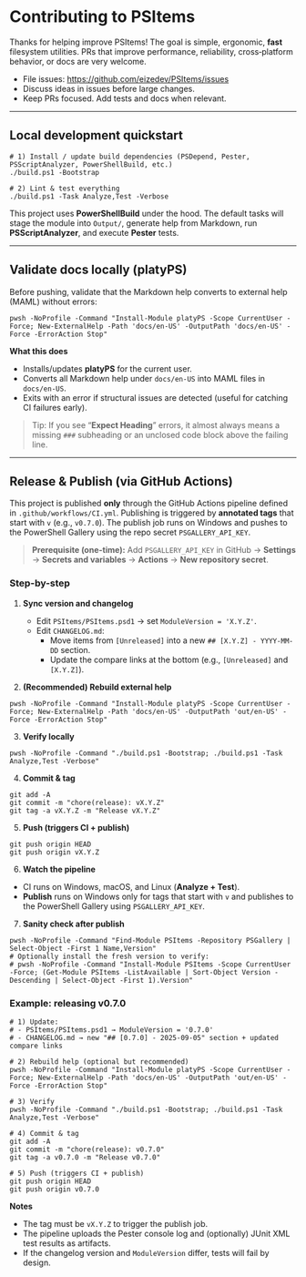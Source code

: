 # Contributing to PSItems

Thanks for helping improve PSItems! The goal is simple, ergonomic, **fast** filesystem utilities.
PRs that improve performance, reliability, cross‑platform behavior, or docs are very welcome.

- File issues: <https://github.com/eizedev/PSItems/issues>
- Discuss ideas in issues before large changes.
- Keep PRs focused. Add tests and docs when relevant.

---

## Local development quickstart

```pwsh
# 1) Install / update build dependencies (PSDepend, Pester, PSScriptAnalyzer, PowerShellBuild, etc.)
./build.ps1 -Bootstrap

# 2) Lint & test everything
./build.ps1 -Task Analyze,Test -Verbose
```

This project uses **PowerShellBuild** under the hood. The default tasks will stage the module into `Output/`, generate help from Markdown, run **PSScriptAnalyzer**, and execute **Pester** tests.

---

## Validate docs locally (platyPS)

Before pushing, validate that the Markdown help converts to external help (MAML) without errors:

```pwsh
pwsh -NoProfile -Command "Install-Module platyPS -Scope CurrentUser -Force; New-ExternalHelp -Path 'docs/en-US' -OutputPath 'docs/en-US' -Force -ErrorAction Stop"
```

**What this does**
- Installs/updates **platyPS** for the current user.
- Converts all Markdown help under `docs/en-US` into MAML files in `docs/en-US`.
- Exits with an error if structural issues are detected (useful for catching CI failures early).

> Tip: If you see “**Expect Heading**” errors, it almost always means a missing `###` subheading or an unclosed code block above the failing line.

---

## Release & Publish (via GitHub Actions)

This project is published **only** through the GitHub Actions pipeline defined in `.github/workflows/CI.yml`.
Publishing is triggered by **annotated tags** that start with `v` (e.g., `v0.7.0`). The publish job runs on Windows and pushes to the PowerShell Gallery using the repo secret `PSGALLERY_API_KEY`.

> **Prerequisite (one-time):** Add `PSGALLERY_API_KEY` in GitHub → **Settings** → **Secrets and variables** → **Actions** → **New repository secret**.

### Step-by-step

1) **Sync version and changelog**
   - Edit `PSItems/PSItems.psd1` → set `ModuleVersion = 'X.Y.Z'`.
   - Edit `CHANGELOG.md`:
     - Move items from `[Unreleased]` into a new `## [X.Y.Z] - YYYY-MM-DD` section.
     - Update the compare links at the bottom (e.g., `[Unreleased]` and `[X.Y.Z]`).

2) **(Recommended) Rebuild external help**

```pwsh
pwsh -NoProfile -Command "Install-Module platyPS -Scope CurrentUser -Force; New-ExternalHelp -Path 'docs/en-US' -OutputPath 'out/en-US' -Force -ErrorAction Stop"
```

3) **Verify locally**

```pwsh
pwsh -NoProfile -Command "./build.ps1 -Bootstrap; ./build.ps1 -Task Analyze,Test -Verbose"
```

4) **Commit & tag**

```pwsh
git add -A
git commit -m "chore(release): vX.Y.Z"
git tag -a vX.Y.Z -m "Release vX.Y.Z"
```

5) **Push (triggers CI + publish)**

```pwsh
git push origin HEAD
git push origin vX.Y.Z
```

6) **Watch the pipeline**
- CI runs on Windows, macOS, and Linux (**Analyze + Test**).
- **Publish** runs on Windows only for tags that start with `v` and publishes to the PowerShell Gallery using `PSGALLERY_API_KEY`.

7) **Sanity check after publish**

```pwsh
pwsh -NoProfile -Command "Find-Module PSItems -Repository PSGallery | Select-Object -First 1 Name,Version"
# Optionally install the fresh version to verify:
# pwsh -NoProfile -Command "Install-Module PSItems -Scope CurrentUser -Force; (Get-Module PSItems -ListAvailable | Sort-Object Version -Descending | Select-Object -First 1).Version"
```

### Example: releasing **v0.7.0**

```pwsh
# 1) Update:
# - PSItems/PSItems.psd1 → ModuleVersion = '0.7.0'
# - CHANGELOG.md → new "## [0.7.0] - 2025-09-05" section + updated compare links

# 2) Rebuild help (optional but recommended)
pwsh -NoProfile -Command "Install-Module platyPS -Scope CurrentUser -Force; New-ExternalHelp -Path 'docs/en-US' -OutputPath 'out/en-US' -Force -ErrorAction Stop"

# 3) Verify
pwsh -NoProfile -Command "./build.ps1 -Bootstrap; ./build.ps1 -Task Analyze,Test -Verbose"

# 4) Commit & tag
git add -A
git commit -m "chore(release): v0.7.0"
git tag -a v0.7.0 -m "Release v0.7.0"

# 5) Push (triggers CI + publish)
git push origin HEAD
git push origin v0.7.0
```

**Notes**
- The tag must be `vX.Y.Z` to trigger the publish job.
- The pipeline uploads the Pester console log and (optionally) JUnit XML test results as artifacts.
- If the changelog version and `ModuleVersion` differ, tests will fail by design.
